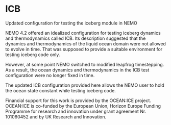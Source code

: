 # ICB
Updated configuration for testing the iceberg module in NEMO

NEMO 4.2 offered an idealized configuration for testing iceberg dynamics and thermodynamics called ICB. Its description suggested that the dynamics and thermodynamics of the liquid ocean domain were not allowed to evolve in time. That was supposed to provide a suitable environment for testing iceberg code only.

However, at some point NEMO switched to modified leapfrog timestepping. As a result, the ocean dynamics and thermodynamics in the ICB test configuration were no longer fixed in time.

The updated ICB configuration provided here allows the NEMO user to hold the ocean state constant while testing iceberg code.


Financial support for this work is provided by the OCEAN:ICE project. OCEAN:ICE is co-funded by the European Union, Horizon Europe Funding Programme for research and innovation under grant agreement Nr. 101060452 and by UK Research and Innovation.
